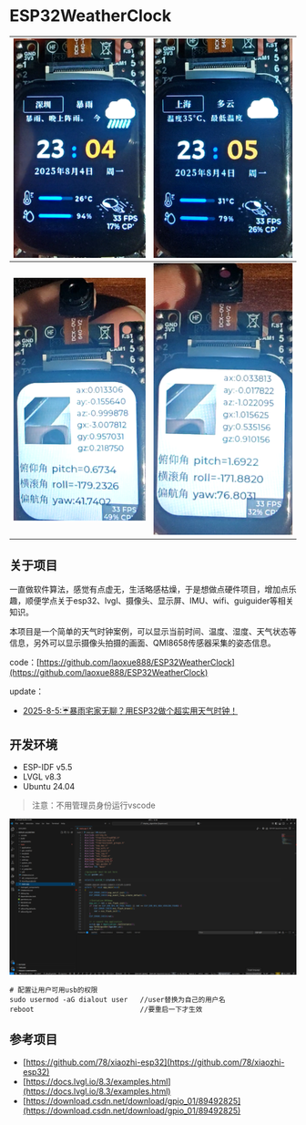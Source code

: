 
# ESP32WeatherClock

|![alt text](images/image.png)|![alt text](images/image-1.png)|
|:---|:---|
|![alt text](images/image-2.png)|![alt text](images/image-3.png)|

## 关于项目

一直做软件算法，感觉有点虚无，生活略感枯燥，于是想做点硬件项目，增加点乐趣，顺便学点关于esp32、lvgl、摄像头、显示屏、IMU、wifi、guiguider等相关知识。

本项目是一个简单的天气时钟案例，可以显示当前时间、温度、湿度、天气状态等信息，另外可以显示摄像头拍摄的画面、QMI8658传感器采集的姿态信息。

code：[https://github.com/laoxue888/ESP32WeatherClock](https://github.com/laoxue888/ESP32WeatherClock)

update：

- [2025-8-5:☔暴雨宅家无聊？用ESP32做个超实用天气时钟！](https://www.bilibili.com/video/BV1BGtEzNEEW/?spm_id_from=333.1387.homepage.video_card.click&vd_source=3bf4271e80f39cfee030114782480463)


## 开发环境

- ESP-IDF v5.5
- LVGL v8.3
- Ubuntu 24.04
> 注意：不用管理员身份运行vscode

![alt text](images/image-4.png)

```shell
# 配置让用户可用usb的权限
sudo usermod -aG dialout user	//user替换为自己的用户名
reboot							//要重启一下才生效
```


## 参考项目

- [https://github.com/78/xiaozhi-esp32](https://github.com/78/xiaozhi-esp32)
- [https://docs.lvgl.io/8.3/examples.html](https://docs.lvgl.io/8.3/examples.html)
- [https://download.csdn.net/download/gpio_01/89492825](https://download.csdn.net/download/gpio_01/89492825)
